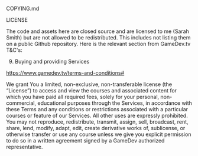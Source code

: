 COPYING.md

LICENSE

The code and assets here are closed source and are licensed to me (Sarah Smith)
but are not allowed to be redistributed. This includes not listing them on a 
public Github repository. Here is the relevant section from GameDev.tv T&C's:

9. Buying and providing Services

https://www.gamedev.tv/terms-and-conditions#

We grant You a limited, non-exclusive, non-transferable license (the “License”) to access and view the courses and associated content for which you have paid all required fees, solely for your personal, non-commercial, educational purposes through the Services, in accordance with these Terms and any conditions or restrictions associated with a particular courses or feature of our Services. All other uses are expressly prohibited. You may not reproduce, redistribute, transmit, assign, sell, broadcast, rent, share, lend, modify, adapt, edit, create derivative works of, sublicense, or otherwise transfer or use any course unless we give you explicit permission to do so in a written agreement signed by a GameDev authorized representative.